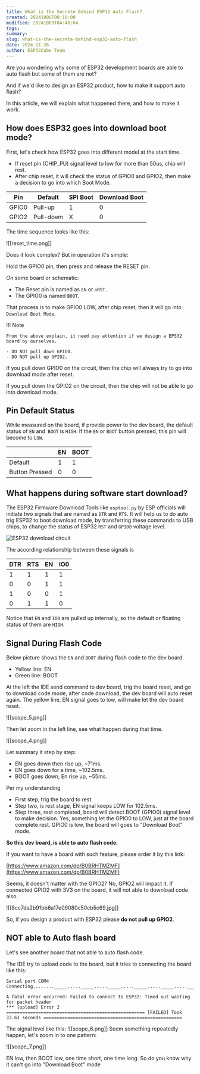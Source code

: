 ```yaml
---
title: What is the Secrete Behind ESP32 Auto Flash?
created: 20241006T00:18:00
modified: 20241009T04:40:04
tags: 
summary: 
slug: what-is-the-secrete-behind-esp32-auto-flash
date: 2024-11-26
author: ESP32Cube Team
---
```


Are you wondering why some of ESP32 development boards are able to auto flash but some of them are not?

And if we'd like to design an ESP32 product, how to make it support auto flash?

In this article, we will explain what happened there, and how to make it work.

## How does ESP32 goes into download boot mode?

First, let's check how ESP32 goes into different model at the start time.

- If reset pin (CHIP_PU) signal level to low for more than 50us, chip will rest.
- After chip reset, it will check the status of GPIO0 and GPIO2, then make a decision to go into which Boot Mode.

| Pin   | Default   | SPI Boot | Download Boot |
| ----- | --------- | -------- | ------------- |
| GPIO0 | Pull-up   | 1        | 0             |
| GPIO2 | Pull-down | X        | 0             |

The time sequence looks like this:

![[reset_time.png]]

Does it look complex? But in operation it's simple:

Hold the GPIO0 pin, then press and release the RESET pin.

On some board or schematic:

- The Reset pin is named as `EN` or `nRST`.
- The GPIO0 is named `BOOT`.

That process is to make GPIO0 LOW, after chip reset, then it will go into `Download Boot Mode`.

!!! Note

    From the above explain, it need pay attention if we design a EPS32 board by ourselves.
    
    - DO NOT pull down GPIO0.
    - DO NOT pull up GPIO2.

If you pull down GPIO0 on the circuit, then the chip will always try to go into download mode after reset.

If you pull down the GPIO2 on the circuit, then the chip will not be able to go into download mode.

## Pin Default Status

While measured on the board, if provide power to the dev board, the default status of `EN` and` BOOT` is `HIGH`. If the `EN` or `BOOT` button pressed, this pin will become to `LOW`.

|                | EN  | BOOT |
| -------------- | --- | ---- |
| Default        | 1   | 1    |
| Button Pressed | 0   | 0    |

## What happens during software start download?

The ESP32 Firmware Download Tools like `esptool.py` by ESP officials will initiate two signals that are named as `DTR` and `RTS`. It will help us to do auto trig ESP32 to boot download mode, by transferring these commands to USB chips, to change the status of ESP32 `RST` and `GPIO0` voltage level.

![ESP32 download circuit](https://esp32cube.com/usr/uploads/images/Snipaste_2022-12-16_14-27-19.png)

The according relationship between these signals is

| DTR | RTS | EN  | IO0 |
| --- | --- | --- | --- |
| 1   | 1   | 1   | 1   |
| 0   | 0   | 1   | 1   |
| 1   | 0   | 0   | 1   |
| 0   | 1   | 1   | 0   |

Notice that `EN` and `IO0` are pulled up internally, so the default or floating status of them are `HIGH`.

## Signal During Flash Code

Below picture shows the `EN` and `BOOT` during flash code to the dev board. 

- Yellow line: EN
- Green line: BOOT

At the left the IDE send command to dev board, trig the board reset, and go to download code mode, after code download, the dev board will auto reset again.
The yellow line, EN signal goes to low, will make let the dev board reset.

![[scope_5.png]]

Then let zoom in the left line, see what happen during that time.

![[scope_4.png]]

Let summary it step by step:

- EN goes down then rise up, ~71ms.
- EN goes down for a time, ~102.5ms.
- BOOT goes down, En rise up, ~55ms.

Per my understanding

- First step, trig the board to rest
- Step two, is rest stage, EN signal keeps LOW for 102.5ms.
- Step three, rest completed, board will detect BOOT (GPIO0) signal level to make decision. Yes, something let the GPIO0 to LOW, just at the board complete rest. GPIO0 is low, the board will goes to "Download Boot" mode.

**So this dev board, is able to auto flash code.**

If you want to have a board with such feature, please order it by this link:

[https://www.amazon.com/dp/B0BRHTMZMF](https://www.amazon.com/dp/B0BRHTMZMF)

Seems, it doesn't matter with the GPIO2? No, GPIO2 will impact it. If connected GPIO2 with 3V3 on the board, it will not able to download code also.

![[8cc7da2b91bb6a17e09080c50cb5c69.jpg]]

So, if you design a product with ESP32 please **do not pull up GPIO2**.

## NOT able to Auto flash board

Let's see another board that not able to auto flash code.

The IDE try to upload code to the board, but it tries to connecting the board like this:

```
Serial port COM4
Connecting........_____....._____....._____....._____....._____....._____....._____

A fatal error occurred: Failed to connect to ESP32: Timed out waiting for packet header
*** [upload] Error 2
==================================================== [FAILED] Took 33.61 seconds ====================================================
```

The signal level like this:
![[scope_6.png]]
Seem something repeatedly happen, let's zoom in to one pattern:

![[scope_7.png]]

EN low, then BOOT low, one time short, one time long.
So do you know why it can't go into "Download Boot" mode
